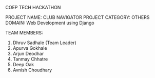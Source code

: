 COEP TECH HACKATHON

PROJECT NAME: CLUB NAVIGATOR 
PROJECT CATEGORY: OTHERS
DOMAIN: Web Development using Django

TEAM MEMBERS: 
1. Dhruv Sadhale (Team Leader)
2. Apurva Gokhale
3. Arjun Deodhar
4. Tanmay Chhatre
5. Deep Oak
6. Avnish Choudhary    
